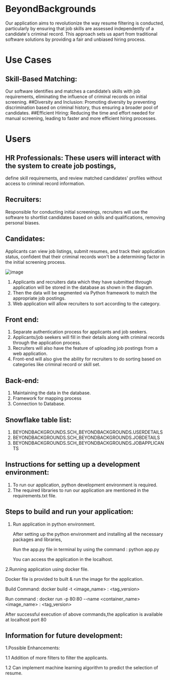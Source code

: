 # BeyondBackgrounds
Our application aims to revolutionize the way resume filtering is conducted,  particularly by ensuring that job skills are assessed independently of a candidate's  criminal record. This approach sets us apart from traditional software solutions by  providing a fair and unbiased hiring process.

# Use Cases
## Skill-Based Matching: 
Our software identifies and matches a candidate’s skills 
with job requirements, eliminating the influence of criminal records on initial 
screening.
##Diversity and Inclusion: 
Promoting diversity by preventing discrimination based 
on criminal history, thus ensuring a broader pool of candidates.
##Efficient Hiring:
Reducing the time and effort needed for manual screening, leading 
to faster and more efficient hiring processes.
# Users
## HR Professionals: These users will interact with the system to create job postings, 
define skill requirements, and review matched candidates' profiles without access to 
criminal record information.
## Recruiters: 
Responsible for conducting initial screenings, recruiters will use the 
software to shortlist candidates based on skills and qualifications, removing personal 
biases.
## Candidates:
Applicants can view job listings, submit resumes, and track their 
application status, confident that their criminal records won't be a determining factor 
in the initial screening process.

![image](https://github.com/NavyaNelluri/BeyondBackgrounds/assets/123142678/0bb01c7b-35a2-488f-9bfe-a30fbbf64932)

1. Applicants and recruiters data which they have submitted through application 
will be stored in the database as shown in the diagram.
2. Then the data will be segmented via Python framework to match the 
appropriate job postings.
3. Web application will allow recruiters to sort according to the category.
## Front end:
1. Separate authentication process for applicants and job seekers.
2. Applicants/job seekers will fill in their details along with criminal records 
through the application process.
3. Recruiters will also have the feature of uploading job postings from a web
application.
4. Front-end will also give the ability for recruiters to do sorting based on 
categories like criminal record or skill set. 
## Back-end: 
1. Maintaining the data in the database.
2. Framework for mapping process
3. Connection to Database.

## Snowflake table list:
 1. BEYONDBACKGROUNDS.SCH_BEYONDBACKGROUNDS.USERDETAILS
 2. BEYONDBACKGROUNDS.SCH_BEYONDBACKGROUNDS.JOBDETAILS
 3. BEYONDBACKGROUNDS.SCH_BEYONDBACKGROUNDS.JOBAPPLICANTS

## Instructions for setting up a development environment:
1. To run our application, python development environment is required.
2. The required libraries to run our application are mentioned in the requirements.txt file.


## Steps to build and run your application:
1. Run application in python environment.
   
   After setting up the python environment and installing all the necessary packages and libraries,
   
   Run the app.py file in terminal by using the command : python app.py
   
   You can access the application in the localhost.
   
2.Running application using docker file.

   Docker file is provided to built & run the image for the application.
   
   Build Command:  docker build -t <image_name> : <tag_version>
   
   Run command : docker run -p 80:80 --name <container_name> <image_name> : <tag_version>
   
   After successful execution of above commands,the application is available at localhost port 80


## Information for future development:
1.Possible Enhancements:

   1.1 Addition of more filters to filter the applicants.
   
   1.2 Can implement machine learning algorithm to predict the selection of resume.
